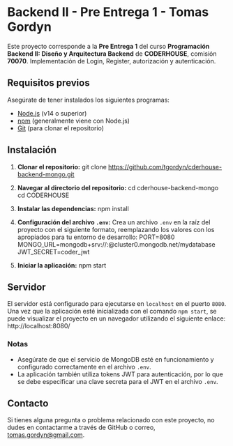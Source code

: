 # Backend II - Pre Entrega 1 - Tomas Gordyn
Este proyecto corresponde a la **Pre Entrega 1** del curso **Programación Backend II: Diseño y Arquitectura Backend** de **CODERHOUSE**, comisión **70070**. Implementación de Login, Register, autorización y autenticación.

## Requisitos previos
Asegúrate de tener instalados los siguientes programas:
- [Node.js](https://nodejs.org) (v14 o superior)
- [npm](https://www.npmjs.com/) (generalmente viene con Node.js)
- [Git](https://git-scm.com/) (para clonar el repositorio)

## Instalación
1. **Clonar el repositorio:**
   git clone https://github.com/tgordyn/cderhouse-backend-mongo.git
2. **Navegar al directorio del repositorio:**
   cd cderhouse-backend-mongo
   cd CODERHOUSE

3. **Instalar las dependencias:**
   npm install

4. **Configuración del archivo `.env`:**
   Crea un archivo `.env` en la raíz del proyecto con el siguiente formato, reemplazando los valores con los apropiados para tu entorno de desarrollo:
   PORT=8080
   MONGO_URL=mongodb+srv://<usuario>:<password>@cluster0.mongodb.net/mydatabase
   JWT_SECRET=coder_jwt

5. **Iniciar la aplicación:**
   npm start

## Servidor
El servidor está configurado para ejecutarse en `localhost` en el puerto `8080`. Una vez que la aplicación esté inicializada con el comando `npm start`, se puede visualizar el proyecto en un navegador utilizando el siguiente enlace:
http://localhost:8080/

### Notas
- Asegúrate de que el servicio de MongoDB esté en funcionamiento y configurado correctamente en el archivo `.env`.
- La aplicación también utiliza tokens JWT para autenticación, por lo que se debe especificar una clave secreta para el JWT en el archivo `.env`.


## Contacto
Si tienes alguna pregunta o problema relacionado con este proyecto, no dudes en contactarme a través de GitHub o correo, tomas.gordyn@gmail.com.
